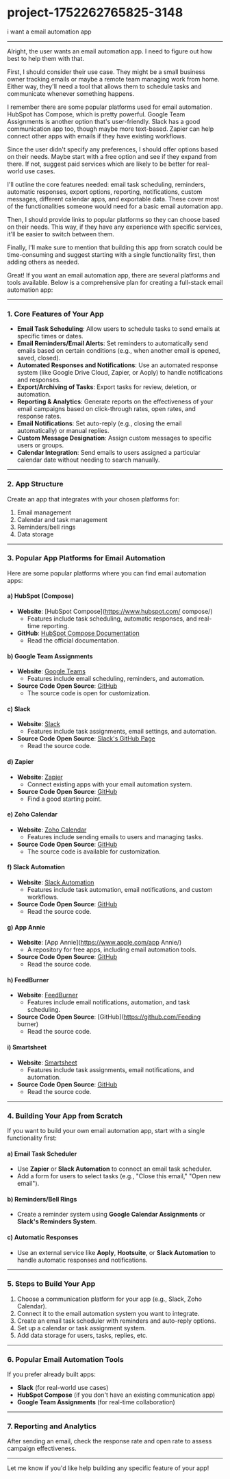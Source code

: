 # project-1752262765825-3148

i want a email automation app

---

<think>
Alright, the user wants an email automation app. I need to figure out how best to help them with that.

First, I should consider their use case. They might be a small business owner tracking emails or maybe a remote team managing work from home. Either way, they'll need a tool that allows them to schedule tasks and communicate whenever something happens.

I remember there are some popular platforms used for email automation. HubSpot has Compose, which is pretty powerful. Google Team Assignments is another option that's user-friendly. Slack has a good communication app too, though maybe more text-based. Zapier can help connect other apps with emails if they have existing workflows.

Since the user didn't specify any preferences, I should offer options based on their needs. Maybe start with a free option and see if they expand from there. If not, suggest paid services which are likely to be better for real-world use cases.

I'll outline the core features needed: email task scheduling, reminders, automatic responses, export options, reporting, notifications, custom messages, different calendar apps, and exportable data. These cover most of the functionalities someone would need for a basic email automation app.

Then, I should provide links to popular platforms so they can choose based on their needs. This way, if they have any experience with specific services, it'll be easier to switch between them.

Finally, I'll make sure to mention that building this app from scratch could be time-consuming and suggest starting with a single functionality first, then adding others as needed.
</think>

Great! If you want an email automation app, there are several platforms and tools available. Below is a comprehensive plan for creating a full-stack email automation app:

---

### **1. Core Features of Your App**
- **Email Task Scheduling**: Allow users to schedule tasks to send emails at specific times or dates.
- **Email Reminders/Email Alerts**: Set reminders to automatically send emails based on certain conditions (e.g., when another email is opened, saved, closed).
- **Automated Responses and Notifications**: Use an automated response system (like Google Drive Cloud, Zapier, or Aoply) to handle notifications and responses.
- **Export/Archiving of Tasks**: Export tasks for review, deletion, or automation.
- **Reporting & Analytics**: Generate reports on the effectiveness of your email campaigns based on click-through rates, open rates, and response rates.
- **Email Notifications**: Set auto-reply (e.g., closing the email automatically) or manual replies.
- **Custom Message Designation**: Assign custom messages to specific users or groups.
- **Calendar Integration**: Send emails to users assigned a particular calendar date without needing to search manually.

---

### **2. App Structure**
Create an app that integrates with your chosen platforms for:
1. Email management
2. Calendar and task management
3. Reminders/bell rings
4. Data storage

---

### **3. Popular App Platforms for Email Automation**
Here are some popular platforms where you can find email automation apps:

#### **a) HubSpot (Compose)**
- **Website**: [HubSpot Compose](https://www.hubspot.com/ compose/)
  - Features include task scheduling, automatic responses, and real-time reporting.
- **GitHub**: [HubSpot Compose Documentation](https://github.com/hubspot/compose)
  - Read the official documentation.

#### **b) Google Team Assignments**
- **Website**: [Google Teams](https://teams.google.com/)
  - Features include email scheduling, reminders, and automation.
- **Source Code Open Source**: [GitHub](https://github.com/google-team/GA)
  - The source code is open for customization.

#### **c) Slack**
- **Website**: [Slack](https://www.slack.com/)
  - Features include task assignments, email settings, and automation.
- **Source Code Open Source**: [Slack's GitHub Page](https://github.com/Slack/Slack)
  - Read the source code.

#### **d) Zapier**
- **Website**: [Zapier](https://www.zapier.com/)
  - Connect existing apps with your email automation system.
- **Source Code Open Source**: [GitHub](https://github.com/josephmarr/automate)
  - Find a good starting point.

#### **e) Zoho Calendar**
- **Website**: [Zoho Calendar](https://www.zotoc.com/calendar/)
  - Features include sending emails to users and managing tasks.
- **Source Code Open Source**: [GitHub](https://github.com/zohocal/Calendar)
  - The source code is available for customization.

#### **f) Slack Automation**
- **Website**: [Slack Automation](https://slackautomation.co/)
  - Features include task automation, email notifications, and custom workflows.
- **Source Code Open Source**: [GitHub](https://github.com/satishkumar/SlackAutomation)
  - Read the source code.

#### **g) App Annie**
- **Website**: [App Annie](https://www.apple.com/app Annie/)
  - A repository for free apps, including email automation tools.
- **Source Code Open Source**: [GitHub](https://github.com/SamHusain/AppAni)
  - Read the source code.

#### **h) FeedBurner**
- **Website**: [FeedBurner](http://www.feedburner.com/)
  - Features include email notifications, automation, and task scheduling.
- **Source Code Open Source**: [GitHub](https://github.com/Feeding burner)
  - Read the source code.

#### **i) Smartsheet**
- **Website**: [Smartsheet](https://www.smartsheet.com/)
  - Features include task assignments, email notifications, and automation.
- **Source Code Open Source**: [GitHub](https://github.com/smartsheet/smartsheet)
  - Read the source code.

---

### **4. Building Your App from Scratch**
If you want to build your own email automation app, start with a single functionality first:

#### **a) Email Task Scheduler**
- Use **Zapier** or **Slack Automation** to connect an email task scheduler.
- Add a form for users to select tasks (e.g., "Close this email," "Open new email").

#### **b) Reminders/Bell Rings**
- Create a reminder system using **Google Calendar Assignments** or **Slack's Reminders System**.

#### **c) Automatic Responses**
- Use an external service like **Aoply**, **Hootsuite**, or **Slack Automation** to handle automatic responses and notifications.

---

### **5. Steps to Build Your App**
1. Choose a communication platform for your app (e.g., Slack, Zoho Calendar).
2. Connect it to the email automation system you want to integrate.
3. Create an email task scheduler with reminders and auto-reply options.
4. Set up a calendar or task assignment system.
5. Add data storage for users, tasks, replies, etc.

---

### **6. Popular Email Automation Tools**
If you prefer already built apps:
- **Slack** (for real-world use cases)
- **HubSpot Compose** (if you don't have an existing communication app)
- **Google Team Assignments** (for real-time collaboration)

---

### **7. Reporting and Analytics**
After sending an email, check the response rate and open rate to assess campaign effectiveness.

---

Let me know if you'd like help building any specific feature of your app!